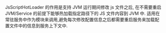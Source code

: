 JsScriptHotLoader 的作用是支持 JVM 运行期间修改 js 文件之后, 在不需要重启 JVM/Service 的前提下能够热加载指定路径下的 JS 文件内容到 JVM 中.
适用在常驻服务中作为模块来调用,避免每次修改配置信息之后都需要重启服务来加载配置文件中的信息到服务上下文中.   

